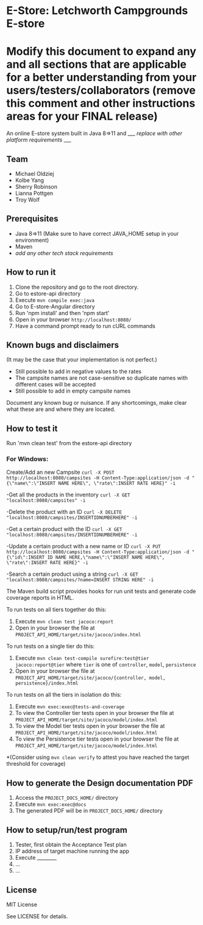 # E-Store: Letchworth Campgrounds E-store
# Modify this document to expand any and all sections that are applicable for a better understanding from your users/testers/collaborators (remove this comment and other instructions areas for your FINAL release)

An online E-store system built in Java 8=>11 and ___ _replace with other platform requirements_ ___
  
## Team

- Michael Oldziej
- Kolbe Yang
- Sherry Robinson
- Lianna Pottgen 
- Troy Wolf


## Prerequisites

- Java 8=>11 (Make sure to have correct JAVA_HOME setup in your environment)
- Maven
-  _add any other tech stack requirements_


## How to run it

1. Clone the repository and go to the root directory.
2. Go to estore-api directory
3. Execute `mvn compile exec:java`
4. Go to E-store-Angular directory
5. Run 'npm install' and then 'npm start'
6. Open in your browser `http://localhost:8080/`
7. Have a command prompt ready to run cURL commands

## Known bugs and disclaimers
(It may be the case that your implementation is not perfect.)
- Still possible to add in negative values to the rates
- The campsite names are not case-sensitive so duplicate names with different cases will be accepted
- Still possible to add in empty campsite names

Document any known bug or nuisance.
If any shortcomings, make clear what these are and where they are located.

## How to test it

Run 'mvn clean test' from the estore-api directory

### For Windows:

Create/Add an new Campsite
`curl -X POST http://localhost:8080/campsites -H Content-Type:application/json -d "{\"name\":\"INSERT NAME HERE\", \"rate\":INSERT RATE HERE}" -i`

-Get all the products in the inventory
`curl -X GET "localhost:8080/campsites" -i`

-Delete the product with an ID 
`curl -X DELETE "localhost:8080/campsites/INSERTIDNUMBERHERE" -i`

-Get a certain product with the ID
`curl -X GET "localhost:8080/campsites/INSERTIDNUMBERHERE" -i`

-Update a certain product with a new name or ID
`curl -X PUT http://localhost:8080/campsites -H Content-Type:application/json -d "{\"id\":INSERT ID NAME HERE,\"name\":\"INSERT NAME HERE\", \"rate\":INSERT RATE HERE}" -i`

-Search a certain product using a string
`curl -X GET "localhost:8080/campsites/?name=INSERT STRING HERE" -i`


The Maven build script provides hooks for run unit tests and generate code coverage
reports in HTML.

To run tests on all tiers together do this:

1. Execute `mvn clean test jacoco:report`
2. Open in your browser the file at `PROJECT_API_HOME/target/site/jacoco/index.html`

To run tests on a single tier do this:

1. Execute `mvn clean test-compile surefire:test@tier jacoco:report@tier` where `tier` is one of `controller`, `model`, `persistence`
2. Open in your browser the file at `PROJECT_API_HOME/target/site/jacoco/{controller, model, persistence}/index.html`

To run tests on all the tiers in isolation do this:

1. Execute `mvn exec:exec@tests-and-coverage`
2. To view the Controller tier tests open in your browser the file at `PROJECT_API_HOME/target/site/jacoco/model/index.html`
3. To view the Model tier tests open in your browser the file at `PROJECT_API_HOME/target/site/jacoco/model/index.html`
4. To view the Persistence tier tests open in your browser the file at `PROJECT_API_HOME/target/site/jacoco/model/index.html`

*(Consider using `mvn clean verify` to attest you have reached the target threshold for coverage)
  
  
## How to generate the Design documentation PDF

1. Access the `PROJECT_DOCS_HOME/` directory
2. Execute `mvn exec:exec@docs`
3. The generated PDF will be in `PROJECT_DOCS_HOME/` directory


## How to setup/run/test program 

1. Tester, first obtain the Acceptance Test plan
2. IP address of target machine running the app
3. Execute ________
4. ...
5. ...

## License

MIT License

See LICENSE for details.
